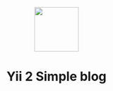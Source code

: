 <p align="center">
    <img src="https://avatars0.githubusercontent.com/u/993323" height="100px">
    <h1 align="center">Yii 2 Simple blog</h1>
    <br>
</p>
